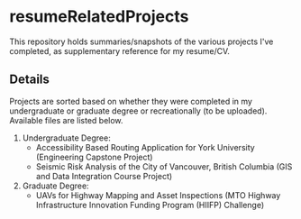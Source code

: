 # resumeRelatedProjects

This repository holds summaries/snapshots of the various projects I've completed, as supplementary reference for my resume/CV. 

## Details
Projects are sorted based on whether they were completed in my undergraduate or graduate degree or recreationally (to be uploaded). Available files are listed below.

1. Undergraduate Degree:
    - Accessibility Based Routing Application for York University (Engineering Capstone Project)
   - Seismic Risk Analysis of the City of Vancouver, British Columbia (GIS and Data Integration Course Project)
2. Graduate Degree:
    - UAVs for Highway Mapping and Asset Inspections (MTO Highway Infrastructure Innovation Funding Program (HIIFP) Challenge)
